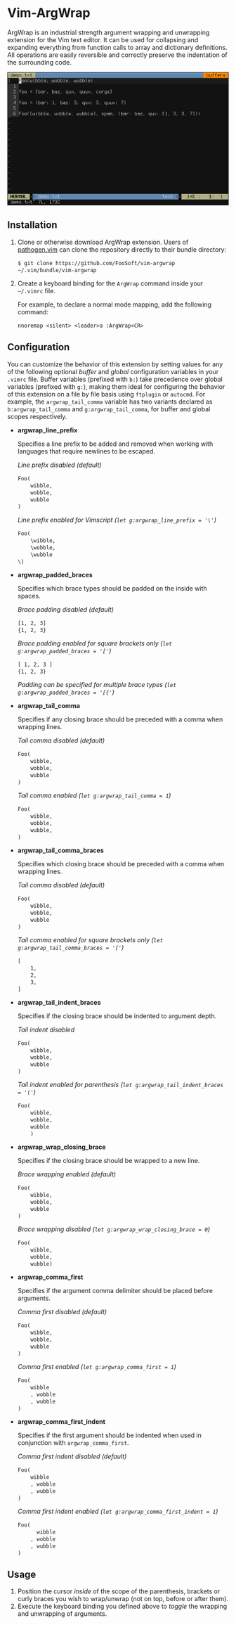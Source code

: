 <!-- +++
Area = "projects"
GitHub = "vim-argwrap"
Layout = "page"
Tags = ["argwrap", "vim", "mit license", "vimscript"]
Description = "Wrap and unwrap function arguments, lists, and dictionaries in Vim."
Collection = "ProjectsActive"
+++ -->

# Vim-ArgWrap

ArgWrap is an industrial strength argument wrapping and unwrapping extension for the Vim text editor. It can be used for
collapsing and expanding everything from function calls to array and dictionary definitions.  All operations are easily
reversible and correctly preserve the indentation of the surrounding code.

![](img/demo.gif)

## Installation

1.  Clone or otherwise download ArgWrap extension. Users of [pathogen.vim](https://github.com/tpope/vim-pathogen) can
    clone the repository directly to their bundle directory:

    ```
    $ git clone https://github.com/FooSoft/vim-argwrap ~/.vim/bundle/vim-argwrap
    ```

2.  Create a keyboard binding for the `ArgWrap` command inside your `~/.vimrc` file.

    For example, to declare a normal mode mapping, add the following command:

    ```
    nnoremap <silent> <leader>a :ArgWrap<CR>
    ```

## Configuration

You can customize the behavior of this extension by setting values for any of the following optional *buffer* and
*global* configuration variables in your `.vimrc` file. Buffer variables (prefixed with `b:`) take precedence over
global variables (prefixed with `g:`), making them ideal for configuring the behavior of this extension on a file by
file basis using `ftplugin` or `autocmd`. For example, the `argwrap_tail_comma` variable has two variants declared as
`b:argwrap_tail_comma` and `g:argwrap_tail_comma`, for buffer and global scopes respectively.

*   **argwrap\_line\_prefix**

    Specifies a line prefix to be added and removed when working with languages that require newlines to be escaped.

    *Line prefix disabled (default)*

    ```
    Foo(
        wibble,
        wobble,
        wubble
    )
    ```

    *Line prefix enabled for Vimscript (`let g:argwrap_line_prefix = '\'`)*

    ```
    Foo(
        \wibble,
        \wobble,
        \wubble
    \)
    ```

*   **argwrap\_padded\_braces**

    Specifies which brace types should be padded on the inside with spaces.

    *Brace padding disabled (default)*

    ```
    [1, 2, 3]
    {1, 2, 3}
    ```

    *Brace padding enabled for square brackets only (`let g:argwrap_padded_braces = '['`)*

    ```
    [ 1, 2, 3 ]
    {1, 2, 3}
    ```

    *Padding can be specified for multiple brace types (`let g:argwrap_padded_braces = '[{'`)*

*   **argwrap\_tail\_comma**

    Specifies if any closing brace should be preceded with a comma when wrapping lines.

    *Tail comma disabled (default)*

    ```
    Foo(
        wibble,
        wobble,
        wubble
    )
    ```

    *Tail comma enabled (`let g:argwrap_tail_comma = 1`)*

    ```
    Foo(
        wibble,
        wobble,
        wubble,
    )
    ```

*   **argwrap\_tail\_comma\_braces**

    Specifies which closing brace should be preceded with a comma when wrapping lines.

    *Tail comma disabled (default)*

    ```
    Foo(
        wibble,
        wobble,
        wubble
    )
    ```

    *Tail comma enabled for square brackets only (`let g:argwrap_tail_comma_braces = '['`)*

    ```
    [
        1,
        2,
        3,
    ]
    ```

*   **argwrap\_tail\_indent\_braces**

    Specifies if the closing brace should be indented to argument depth.

    *Tail indent disabled*

    ```
    Foo(
        wibble,
        wobble,
        wubble
    )
    ```

    *Tail indent enabled for parenthesis (`let g:argwrap_tail_indent_braces = '('`)*

    ```
    Foo(
        wibble,
        wobble,
        wubble
        )
    ```

*   **argwrap\_wrap\_closing\_brace**

    Specifies if the closing brace should be wrapped to a new line.

    *Brace wrapping enabled (default)*

    ```
    Foo(
        wibble,
        wobble,
        wubble
    )
    ```

    *Brace wrapping disabled (`let g:argwrap_wrap_closing_brace = 0`)*

    ```
    Foo(
        wibble,
        wobble,
        wubble)
    ```

*   **argwrap\_comma\_first**

    Specifies if the argument comma delimiter should be placed before arguments.

    *Comma first disabled (default)*

    ```
    Foo(
        wibble,
        wobble,
        wubble
    )
    ```

    *Comma first enabled (`let g:argwrap_comma_first = 1`)*

    ```
    Foo(
        wibble
        , wobble
        , wubble
    )
    ```

*   **argwrap\_comma\_first\_indent**

    Specifies if the first argument should be indented when used in conjunction with `argwrap_comma_first`.

    *Comma first indent disabled (default)*

    ```
    Foo(
        wibble
        , wobble
        , wubble
    )
    ```

    *Comma first indent enabled (`let g:argwrap_comma_first_indent = 1`)*

    ```
    Foo(
          wibble
        , wobble
        , wubble
    )
    ```

## Usage

1.  Position the cursor *inside* of the scope of the parenthesis, brackets or curly braces you wish to wrap/unwrap (not
    on top, before or after them).
2.  Execute the keyboard binding you defined above to *toggle* the wrapping and unwrapping of arguments.

